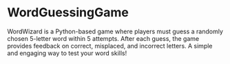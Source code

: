 # WordGuessingGame
WordWizard is a Python-based game where players must guess a randomly chosen 5-letter word within 5 attempts. After each guess, the game provides feedback on correct, misplaced, and incorrect letters. A simple and engaging way to test your word skills!
